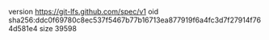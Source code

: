 version https://git-lfs.github.com/spec/v1
oid sha256:ddc0f69780c8ec537f5467b77b16713ea877919f6a4fc3d7f27914f764d581e4
size 39598
